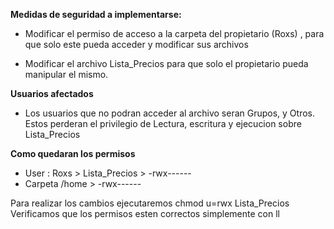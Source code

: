 **Medidas de seguridad a implementarse:**
    
- Modificar el permiso de acceso a la carpeta del propietario (Roxs) , para que solo este pueda acceder
  y modificar sus archivos
    
- Modificar el archivo Lista_Precios para que solo el propietario pueda manipular el mismo.

**Usuarios afectados**

- Los usuarios que no podran acceder al archivo seran Grupos, y Otros. Estos perderan el privilegio
  de Lectura, escritura y ejecucion sobre Lista_Precios
  
**Como quedaran los permisos**

- User : Roxs > Lista_Precios > -rwx------
- Carpeta /home > -rwx------

Para realizar los cambios ejecutaremos chmod u=rwx Lista_Precios 
Verificamos que los permisos esten correctos simplemente con ll 


    
